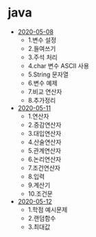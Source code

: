 # java 
- [2020-05-08](./2020-05-08.md)
  - 1.변수 설정 
  - 2.들여쓰기 
  - 3.주석 처리
  - 4.char 변수 ASCII 사용
  - 5.String 문자열
  - 6.변수 예제
  - 7.비교 연산자
  - 8.추가정리
- [2020-05-11](./2020-05-11.md)
  - 1.연산자
  - 2.증감연산자
  - 3.대입연산자
  - 4.산술연산자
  - 5.관계연산자
  - 6.논리연산자
  - 7.조건연산자
  - 8.입력
  - 9.계산기
  - 10.조건문
- [2020-05-12](./2020-05-12.md)
  - 1.학점 예시문제
  - 2.랜덤함수
  - 3.최대값
